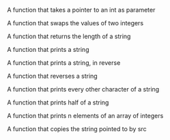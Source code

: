 A function that takes a pointer to an int as parameter

A function that swaps the values of two integers

A function that returns the length of a string

A function that prints a string

A function that prints a string, in reverse

A function that reverses a string

A function that prints every other character of a string

A function that prints half of a string

A function that prints n elements of an array of integers

A function that copies the string pointed to by src
